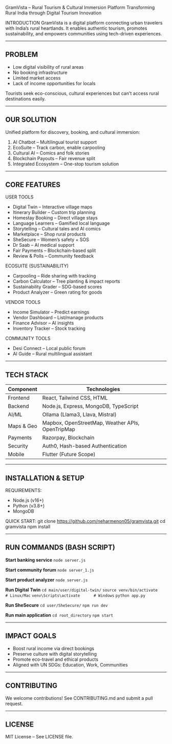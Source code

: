GramVista – Rural Tourism & Cultural Immersion Platform
Transforming Rural India through Digital Tourism Innovation

INTRODUCTION
GramVista is a digital platform connecting urban travelers with India’s rural heartlands. 
It enables authentic tourism, promotes sustainability, and empowers communities using tech-driven experiences.

----------------------------
PROBLEM
----------------------------
- Low digital visibility of rural areas
- No booking infrastructure
- Limited market access
- Lack of income opportunities for locals

Tourists seek eco-conscious, cultural experiences but can't access rural destinations easily.

----------------------------
OUR SOLUTION
----------------------------
Unified platform for discovery, booking, and cultural immersion:
1. AI Chatbot – Multilingual tourist support
2. EcoSuite – Track carbon, enable carpooling
3. Cultural AI – Comics and folk stories
4. Blockchain Payouts – Fair revenue split
5. Integrated Ecosystem – One-stop tourism solution

----------------------------
CORE FEATURES
----------------------------

USER TOOLS
- Digital Twin – Interactive village maps
- Itinerary Builder – Custom trip planning
- Homestay Booking – Direct village stays
- Language Learners – Gamified local language
- Storytelling – Cultural tales and AI comics
- Marketplace – Shop rural products
- SheSecure – Women’s safety + SOS
- Dr Saab – AI medical support
- Fair Payments – Blockchain-based split
- Review & Polls – Community feedback

ECOSUITE (SUSTAINABILITY)
- Carpooling – Ride sharing with tracking
- Carbon Calculator – Tree planting & impact reports
- Sustainability Grader – SDG-based scores
- Product Analyzer – Green rating for goods

VENDOR TOOLS
- Income Simulator – Predict earnings
- Vendor Dashboard – List/manage products
- Finance Advisor – AI insights
- Inventory Tracker – Stock tracking

COMMUNITY TOOLS
- Desi Connect – Local public forum
- AI Guide – Rural multilingual assistant

----------------------------
TECH STACK
----------------------------

Component        | Technologies
-----------------|--------------------------------------------------
Frontend         | React, Tailwind CSS, HTML
Backend          | Node.js, Express, MongoDB, TypeScript
AI/ML            | Ollama (Llama3, Llava, Mistral)
Maps & Geo       | Mapbox, OpenStreetMap, Weather APIs, OpenTripMap
Payments         | Razorpay, Blockchain
Security         | Auth0, Hash-based Authentication
Mobile           | Flutter (Future Scope)

----------------------------
INSTALLATION & SETUP
----------------------------

REQUIREMENTS:
- Node.js (v16+)
- Python (v3.8+)
- MongoDB

QUICK START:
git clone https://github.com/neharmenon05/gramvista.git
cd gramvista
npm install

----------------------------
RUN COMMANDS (BASH SCRIPT)
----------------------------
**Start banking service**
```node server.js```

**Start community forum**
```node server_1.js```

**Start product analyzer**
```node server.js```

**Run Digital Twin**
```cd main/user/digital-twin/```
```source venv/bin/activate   # Linux/Mac```
```venv\Scripts\activate      # Windows```
```python app.py```

**Run SheSecure**
```cd user/SheSecure/```
```npm run dev```

**Run main application**
```cd root_directory```
```npm start```

----------------------------
IMPACT GOALS
----------------------------
- Boost rural income via direct bookings
- Preserve culture with digital storytelling
- Promote eco-travel and ethical products
- Aligned with UN SDGs: Education, Work, Communities

----------------------------
CONTRIBUTING
----------------------------
We welcome contributions! See CONTRIBUTING.md and submit a pull request.

----------------------------
LICENSE
----------------------------
MIT License – See LICENSE file.
